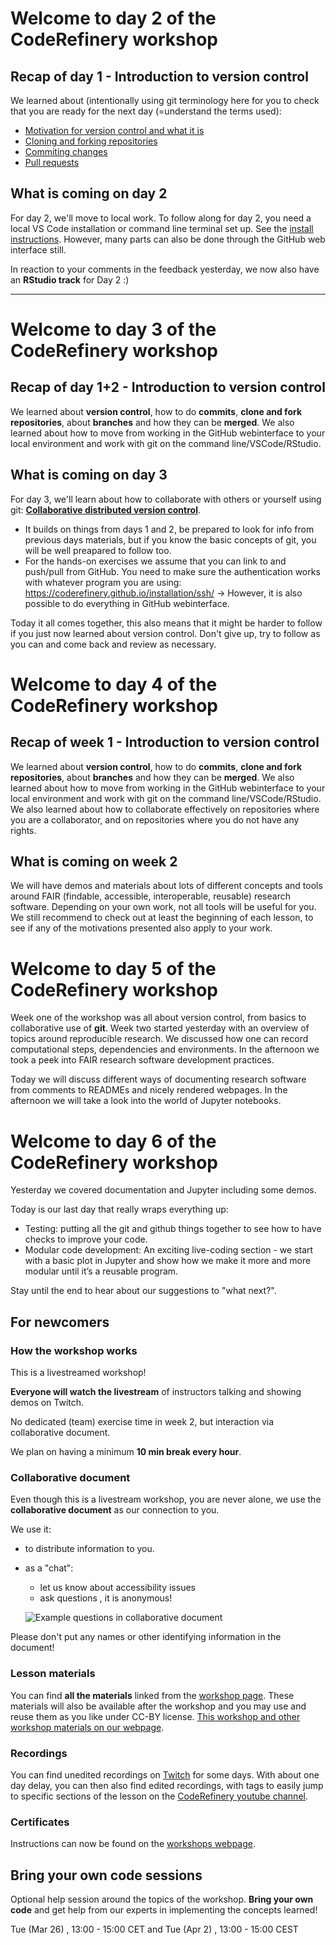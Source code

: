 # Welcome to day 2 of the CodeRefinery workshop

## Recap of day 1 - Introduction to version control

We learned about (intentionally using git terminology here for you to check that you are ready for the next day (=understand the terms used):
- [Motivation for version control and what it is](https://coderefinery.github.io/git-intro/motivation/)
- [Cloning and forking repositories](https://coderefinery.github.io/git-intro/browsing/)
- [Commiting changes](https://coderefinery.github.io/git-intro/commits/)
- [Pull requests](https://coderefinery.github.io/git-intro/merging/)

## What is coming on day 2

For day 2, we'll move to local work. To follow along for day 2, you need a local VS Code installation or command line terminal set up. See the [install instructions](https://coderefinery.github.io/installation/). However, many parts can also be done through the GitHub web interface still. 

In reaction to your comments in the feedback yesterday, we now also have an **RStudio track** for Day 2 :) 

---

# Welcome to day 3 of the CodeRefinery workshop

## Recap of day 1+2 - Introduction to version control

We learned about **version control**, how to do **commits**, **clone and fork repositories**, about **branches** and how they can be **merged**. 
We also learned about how to move from working in the GitHub webinterface to your local environment and work with git on the command line/VSCode/RStudio.

## What is coming on day 3 

For day 3, we'll learn about how to collaborate with others or yourself using git: **[Collaborative distributed version control](https://coderefinery.github.io/git-collaborative/)**.
- It builds on things from days 1 and 2, be prepared to look for info from previous days materials, but if you know the basic concepts of git, you will be well preapared to follow too. 
- For the hands-on exercises we assume that you can link to and push/pull from GitHub.  You need to make sure the authentication works with whatever program you are using: https://coderefinery.github.io/installation/ssh/
-> However, it is also possible to do everything in GitHub webinterface.

Today it all comes together, this also means that it might be harder to follow if you just now learned about version control. Don't give up, try to follow as you can and come back and review as necessary.


# Welcome to day 4 of the CodeRefinery workshop

## Recap of week 1 - Introduction to version control

We learned about **version control**, how to do **commits**, **clone and fork repositories**, about **branches** and how they can be **merged**. 
We also learned about how to move from working in the GitHub webinterface to your local environment and work with git on the command line/VSCode/RStudio.
We also learned about how to collaborate effectively on repositories where you are a collaborator, and on repositories where you do not have any rights.

## What is coming on week 2

We will have demos and materials about lots of different concepts and tools around FAIR (findable, accessible, interoperable, reusable) research software.
Depending on your own work, not all tools will be useful for you. We still recommend to check out at least the beginning of each lesson, to see if any of the motivations presented also apply to your work.

# Welcome to day 5 of the CodeRefinery workshop

Week one of the workshop was all about version control, from basics to collaborative use of **git**. Week two started yesterday with an overview of topics around reproducible research. We discussed how one can record computational steps, dependencies and environments. In the afternoon we took a peek into FAIR research software development practices.

Today we will discuss different ways of documenting research software from comments to READMEs and nicely rendered webpages. In the afternoon we will take a look into the world of Jupyter notebooks.

# Welcome to day 6 of the CodeRefinery workshop

Yesterday we covered documentation and Jupyter including some demos.

Today is our last day that really wraps everything up:
- Testing: putting all the git and github things together to see how to have checks to improve your code. 
- Modular code development: An exciting live-coding section - we start with a basic plot in Jupyter and show how we make it more and more modular until it’s a reusable program.

Stay until the end to hear about our suggestions to "what next?".

## For newcomers
### How the workshop works

This is a livestreamed workshop! 

**Everyone will watch the livestream** of instructors talking and showing demos on Twitch. 

No dedicated (team) exercise time in week 2, but interaction via collaborative document. 

We plan on having a minimum **10 min break every hour**.

### Collaborative document

Even though this is a livestream workshop, you are never alone, we use the **collaborative document** as our connection to you. 

We use it:

- to distribute information to you.
- as a "chat":
  - let us know about accessibility issues
  - ask questions , it is anonymous!
    
  ![Example questions in collaborative document](https://coderefinery.github.io/manuals/_images/hackmd--questions2.png)

Please don't put any names or other identifying information in the document!

### Lesson materials

You can find **all the materials** linked from the [workshop page](https://coderefinery.github.io/2024-03-12-workshop/).
These materials will also be available after the workshop and you may use and reuse them as you like under CC-BY license.
[This workshop and other workshop materials on our webpage](https://coderefinery.org/lessons/).

### Recordings

You can find unedited recordings on [Twitch](https://www.twitch.tv/coderefinery) for some days. 
With about one day delay, you can then also find edited recordings, with tags to easily jump to specific sections of the lesson on the [CodeRefinery youtube channel](https://www.youtube.com/channel/UC47aupE7HKGduAjXKt1Gwrg).

### Certificates

Instructions can now be found on the [workshops webpage](https://coderefinery.github.io/2024-03-12-workshop/certificates/).

## Bring your own code sessions

Optional help session around the topics of the workshop. 
**Bring your own code** and get help from our experts in implementing the concepts learned! 

Tue (Mar 26) , 13:00 - 15:00 	CET and Tue (Apr 2) , 13:00 - 15:00 CEST
